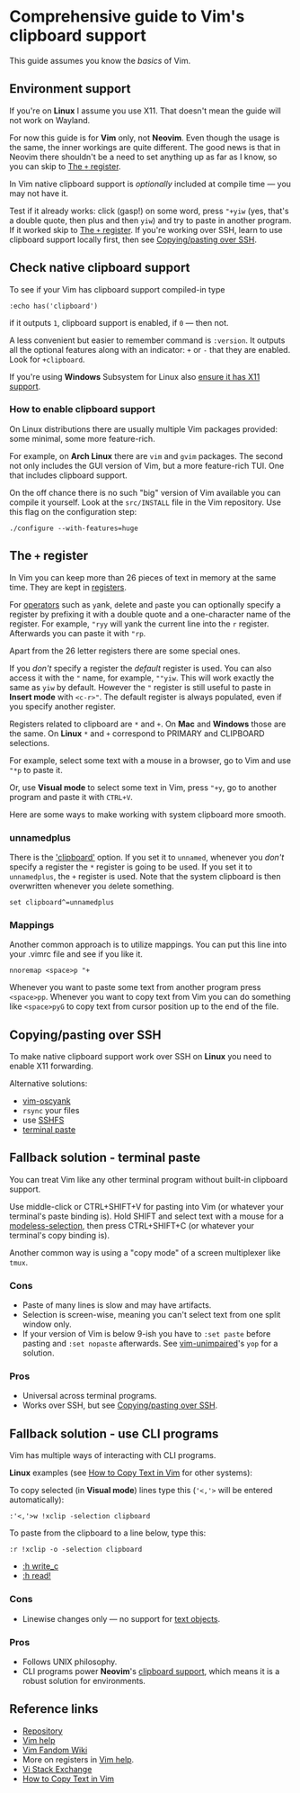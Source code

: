# Comprehensive guide to Vim's clipboard support

This guide assumes you know the *basics* of Vim.

## Environment support

If you're on **Linux** I assume you use X11.
That doesn't mean the guide will not work on Wayland.

For now this guide is for **Vim** only, not **Neovim**.
Even though the usage is the same, the inner workings are quite different.
The good news is that in Neovim there shouldn't be a need to set anything up
as far as I know, so you can skip to [The `+` register](#the-register).

In Vim native clipboard support is *optionally* included at compile time —
you may not have it.

Test if it already works: click (gasp!) on some word, press `"+yiw`
(yes, that's a double quote, then plus and then `yiw`)
and try to paste in another program.
If it worked skip to [The `+` register](#the-register).
If you're working over SSH,
learn to use clipboard support locally first,
then see [Copying/pasting over SSH](#copyingpasting-over-ssh).

## Check native clipboard support

To see if your Vim has clipboard support compiled-in type

```
:echo has('clipboard')
```

if it outputs `1`, clipboard support is enabled,
if `0` — then not.

A less convenient but easier to remember command is `:version`.
It outputs all the optional features along with an indicator:
`+` or `-` that they are enabled. Look for `+clipboard`.

If you're using **Windows** Subsystem for Linux also
[ensure it has X11 support](https://learn.microsoft.com/en-us/windows/wsl/tutorials/gui-apps).

### How to enable clipboard support

On Linux distributions there are usually multiple Vim packages provided:
some minimal, some more feature-rich.

For example, on **Arch Linux** there are `vim` and `gvim` packages.
The second not only includes the GUI version of Vim,
but a more feature-rich TUI.
One that includes clipboard support.

On the off chance there is no such "big" version of Vim available
you can compile it yourself.
Look at the `src/INSTALL` file in the Vim repository.
Use this flag on the configuration step:

```shell
./configure --with-features=huge
```

## The `+` register

In Vim you can keep more than 26 pieces of text in memory at the same time.
They are kept in [registers](https://vimhelp.org/change.txt.html#registers).

For [operators](https://vimhelp.org/motion.txt.html#operator) such as `y`ank, `d`elete and `p`aste
you can optionally specify a register by prefixing it with a double quote
and a one-character name of the register.
For example, `"ryy` will yank the current line into the `r` register.
Afterwards you can paste it with `"rp`.

Apart from the 26 letter registers there are some special ones.

If you *don't* specify a register the *default* register is used.
You can also access it with the `"` name, for example, `""yiw`.
This will work exactly the same as `yiw` by default.
However the `"` register is still useful to paste in **Insert mode** with `<c-r>"`.
The default register is always populated,
even if you specify another register.

Registers related to clipboard are `*` and `+`.
On **Mac** and **Windows** those are the same.
On **Linux** `*` and `+` correspond to PRIMARY and CLIPBOARD selections.

For example, select some text with a mouse in a browser,
go to Vim and use `"*p` to paste it.

Or, use **Visual mode** to select some text in Vim, press `"+y`,
go to another program and paste it with `CTRL+V`.

Here are some ways to make working with system clipboard more smooth.

### unnamedplus

There is the ['clipboard'](https://vimhelp.org/options.txt.html#%27clipboard%27) option.
If you set it to `unnamed`,
whenever you *don't* specify a register the `*` register is going to be used.
If you set it to `unnamedplus`, the `+` register is used.
Note that the system clipboard is then overwritten whenever you `d`elete something.

```vim
set clipboard^=unnamedplus
```

### Mappings

Another common approach is to utilize mappings.
You can put this line into your .vimrc file and see if you like it.

```vim
nnoremap <space>p "+
```

Whenever you want to paste some text from another program press `<space>pp`.
Whenever you want to copy text from Vim you can do something like `<space>pyG`
to copy text from cursor position up to the end of the file.

## Copying/pasting over SSH

To make native clipboard support work over SSH on **Linux** you need to enable X11 forwarding.

Alternative solutions:

- [vim-oscyank](https://github.com/ojroques/vim-oscyank)
- `rsync` your files
- use [SSHFS](https://en.wikipedia.org/wiki/SSHFS)
- [terminal paste](#fallback-solution---terminal-paste)

## Fallback solution - terminal paste

You can treat Vim like any other terminal program without built-in clipboard support.

Use middle-click or CTRL+SHIFT+V for pasting into Vim
(or whatever your terminal's paste binding is).
Hold SHIFT and select text with a mouse for a
[modeless-selection](https://vimhelp.org/gui.txt.html#modeless-selection),
then press CTRL+SHIFT+C
(or whatever your terminal's copy binding is).

Another common way is using a "copy mode" of a screen multiplexer like `tmux`.

### Cons

- Paste of many lines is slow and may have artifacts.
- Selection is screen-wise,
  meaning you can't select text from one split window only.
- If your version of Vim is below 9-ish you have to
  `:set paste` before pasting and `:set nopaste` afterwards.
  See [vim-unimpaired](https://github.com/tpope/vim-unimpaired)'s ``yop`` for a solution.

### Pros

- Universal across terminal programs.
- Works over SSH, but see [Copying/pasting over SSH](#copyingpasting-over-ssh).

## Fallback solution - use CLI programs

Vim has multiple ways of interacting with CLI programs.

**Linux** examples (see
[How to Copy Text in Vim](https://ladedu.com/how-to-copy-text-in-vim-to-the-clipboard/)
for other systems):

To copy selected (in **Visual mode**) lines type this
(`'<,'>` will be entered automatically):

```vim
:'<,'>w !xclip -selection clipboard
```

To paste from the clipboard to a line below, type this:

```vim
:r !xclip -o -selection clipboard
```

- [:h write_c](https://vimhelp.org/editing.txt.html#%3Awrite_c)
- [:h read!](https://vimhelp.org/insert.txt.html#%3Aread%21)

### Cons

- Linewise changes only — no support for
  [text objects](https://vimhelp.org/motion.txt.html#text-objects).

### Pros

- Follows UNIX philosophy.
- CLI programs power **Neovim**'s
  [clipboard support](https://neovim.io/doc/user/provider.html#provider-clipboard),
  which means it is a robust solution for environments.

## Reference links

- [Repository](https://github.com/EgZvor/vim-clipboard)
- [Vim help](https://vimhelp.org/helphelp.txt.html#helphelp)
- [Vim Fandom Wiki](https://vim.fandom.com/wiki/Accessing_the_system_clipboard)
- More on registers in [Vim help](https://vimhelp.org/change.txt.html#registers).
- [Vi Stack Exchange](https://vi.stackexchange.com/questions/84/how-can-i-copy-text-to-the-system-clipboard-from-vim)
- [How to Copy Text in Vim](https://ladedu.com/how-to-copy-text-in-vim-to-the-clipboard/)
